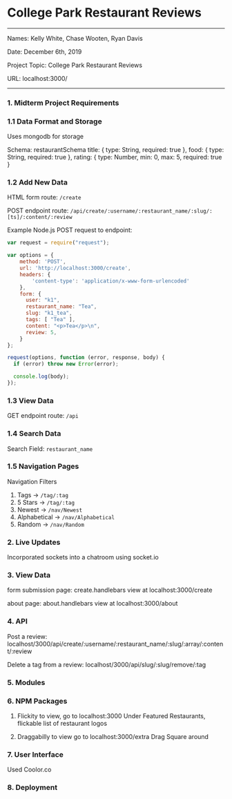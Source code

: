 
# College Park Restaurant Reviews

---

Names: Kelly White, Chase Wooten, Ryan Davis

Date: December 6th, 2019

Project Topic: College Park Restaurant Reviews

URL: localhost:3000/

---

### 1. Midterm Project Requirements
### 1.1 Data Format and Storage

Uses mongodb for storage

Schema: 
restaurantSchema
title: {
    type: String,
    required: true
},
food: {
    type: String,
    required: true
},
rating: {
    type: Number,
    min: 0,
    max: 5,
    required: true
}

### 1.2 Add New Data

HTML form route: `/create`

POST endpoint route: `/api/create/:username/:restaurant_name/:slug/:[ts]/:content/:review`

Example Node.js POST request to endpoint: 
```javascript
var request = require("request");

var options = { 
    method: 'POST',
    url: 'http://localhost:3000/create',
    headers: { 
        'content-type': 'application/x-www-form-urlencoded' 
    },
    form: { 
      user: "k1",
      restaurant_name: "Tea",
      slug: "k1_tea",
      tags: [ "Tea" ],
      content: "<p>Tea</p>\n",
      review: 5,
    } 
};

request(options, function (error, response, body) {
  if (error) throw new Error(error);

  console.log(body);
});
```

### 1.3 View Data

GET endpoint route: `/api`

### 1.4 Search Data

Search Field: `restaurant_name`

### 1.5 Navigation Pages

Navigation Filters
1. Tags -> `/tag/:tag`
2. 5 Stars -> `/tag/:tag`
3. Newest -> `/nav/Newest`
4. Alphabetical -> `/nav/Alphabetical`
5. Random -> `/nav/Random`


### 2. Live Updates
Incorporated sockets into a chatroom using socket.io

### 3. View Data
form submission page: create.handlebars
view at localhost:3000/create

about page: about.handlebars
view at localhost:3000/about

### 4. API
Post a review:
localhost/3000/api/create/:username/:restaurant_name/:slug/:array/:content/:review

Delete a tag from a review:
localhost/3000/api/slug/:slug/remove/:tag

### 5. Modules

### 6. NPM Packages
1. Flickity
to view, go to localhost:3000
Under Featured Restaurants, flickable list of restaurant logos

2. Draggabilly
to view go to localhost:3000/extra
Drag Square around

### 7. User Interface
Used Coolor.co

### 8. Deployment
